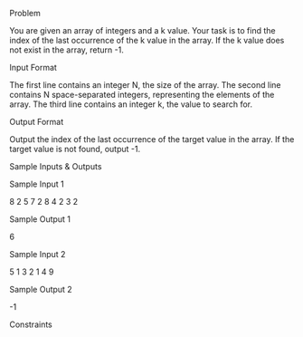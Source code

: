 Problem

You are given an array of integers and a k value. Your task is to find the index of the last occurrence of the k value in the array. If the k value does not exist in the array, return -1.


Input Format

The first line contains an integer N, the size of the array.
The second line contains N space-separated integers, representing the elements of the array.
The third line contains an integer k, the value to search for.


Output Format

Output the index of the last occurrence of the target value in the array. If the target value is not found, output -1.


Sample Inputs & Outputs

Sample Input 1


8
2 5 7 2 8 4 2 3
2


Sample Output 1


6


Sample Input 2


5
1 3 2 1 4
9


Sample Output 2


-1


Constraints